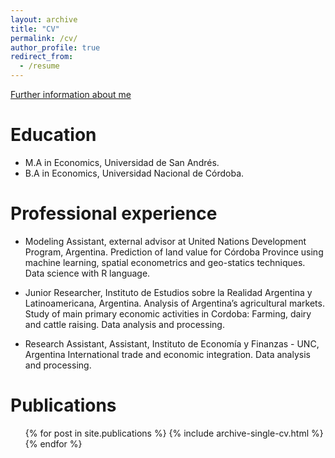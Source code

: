 ```yaml
---
layout: archive
title: "CV"
permalink: /cv/
author_profile: true
redirect_from:
  - /resume
---
```

[Further information about me](https://drive.google.com/file/d/1xB6DIh2FCmc8oi_XpV869S8gj_thriLa/view?usp=sharing)

Education
======
* M.A in Economics, Universidad de San Andrés.
* B.A in Economics, Universidad Nacional de Córdoba.

Professional experience
======
* Modeling Assistant, external advisor at United Nations Development Program, Argentina.
Prediction of land value for Córdoba Province using machine learning, spatial econometrics and geo-statics techniques.
Data science with R language.

* Junior Researcher, Instituto de Estudios sobre la Realidad Argentina y Latinoamericana, Argentina.
Analysis of Argentina’s agricultural markets. Study of main primary economic activities in Cordoba: Farming, dairy and
cattle raising. Data analysis and processing.

* Research Assistant, Assistant, Instituto de Economía y Finanzas - UNC, Argentina
International trade and economic integration. Data analysis and processing.
  
Publications
======
  <ul>{% for post in site.publications %}
    {% include archive-single-cv.html %}
  {% endfor %}</ul>
  
 
  
